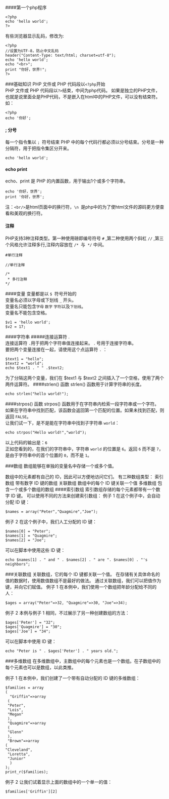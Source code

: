 ####第一个php程序

    <?php
    echo 'hello world';
    ?>

有些浏览器显示乱码，修改为:

    <?php
    //设置为UTF-8，防止中文乱码
    header("Content-Type: text/html; charset=utf-8");
    echo 'hello world';
    echo "<br>";
    print "你好，世界!";
    ?>

###基础知识
PHP 文件或 PHP 代码段以`<?php`开始        
PHP 文件或 PHP 代码段以`?>`结束，中间为php代码。 如果是独立的PHP文件，也就是说里面全是PHP代码，不是嵌入在html中的PHP文件，可以没有结束符。如：     

    <?php
    echo '你好';

####  ;  分号
每一个指令集以 `; `符号结束 PHP 中的每个代码行都必须以分号结束。分号是一种分隔符，用于把指令集区分开来。 

    echo 'hello world';

####  echo  print
echo、print 是 PHP 的内置函数，用于输出1个或多个字符串。  

    echo '你好，世界';
    print '你好，世界';

注：`<br/>`是html页面中的换行符，`\n `是php中的为了使html文件的源码更方便查看和美观的换行符。
#### 注释    
PHP支持3种注释类型。第一种使用磅即编号符号 `#`  ,第二种使用两个斜杠 `//`  ,第三个风格允许注释多行,注释内容放在 `/* `与` */` 中间。

    #单行注释
    
    //单行注释
    
    /*
     * 多行注释
    */

####变量
变量都是以 `$ `符号开始的    
变量名必须以字母或下划线 `_` 开头。         
变量名只能包含`字母` `数字` `字符`以及`下划线`。          
变量名不能包含空格。          

    $v1 = 'hello world';
    $v2 = 17;

####字符串
#####连接运算符  .  
连接运算符 `.`用于把两个字符串值连接起来。 . 号用于连接字符串。           
要把两个变量连接在一起，请使用这个点运算符 `.` ：

    $text1 = "hello";
    $text2 = "world";
    echo $text1 . " " .$text2;

为了分隔这两个变量，我们在 $text1 与 $text2 之间插入了一个空格，使用了两个两件运算符。
####strlen() 函数
strlen() 函数用于计算字符串的长度。

    echo strlen("hello world!");

####strpos() 函数
strpos() 函数用于在字符串内检索一段字符串或一个字符。          
如果在字符串中找到匹配，该函数会返回第一个匹配的位置。如果未找到匹配，则返回 `FALSE`。          
让我们试一下，是不是能在字符串中找到子字符串 `world`：

	echo strpos("Hello world!","world");

以上代码的输出是：`6`       
正如您看到的，在我们的字符串中，字符串 `world` 的位置是 `6`。返回 `6` 而不是 `7`，是由于字符串中的首个位置的 `0`，而不是 `1`。

###数组
数组能够在单独的变量名中存储一个或多个值。

数组中的元素都有自己的 ID，因此可以方便地访问它们。
有三种数组类型：
索引数组
带有数字 ID 键的数组
关联数组
数组中的每个 ID 键关联一个值
多维数组
包含一个或多个数组的数组
####索引数组
索引数组存储的每个元素都带有一个数字 ID 键。
可以使用不同的方法来创建索引数组：
例子 1
在这个例子中，会自动分配 ID 键：

	$names = array("Peter","Quagmire","Joe");

例子 2
在这个例子中，我们人工分配的 ID 键：

	$names[0] = "Peter";
	$names[1] = "Quagmire";
	$names[2] = "Joe";

可以在脚本中使用这些 ID 键：

	echo $names[1] . " and " . $names[2] . " are ". $names[0] . "'s neighbors";

###关联数组
关联数组，它的每个 ID 键都关联一个值。
在存储有关具体命名的值的数据时，使用数值数组不是最好的做法。
通过关联数组，我们可以把值作为键，并向它们赋值。
例子 1
在本例中，我们使用一个数组把年龄分配给不同的人：

	$ages = array("Peter"=>32, "Quagmire"=>30, "Joe"=>34);

例子 2
本例与例子 1 相同，不过展示了另一种创建数组的方法：

	$ages['Peter'] = "32";
	$ages['Quagmire'] = "30";
	$ages['Joe'] = "34";

可以在脚本中使用 ID 键：

	echo "Peter is " . $ages['Peter'] . " years old.";

###多维数组
在多维数组中，主数组中的每个元素也是一个数组。在子数组中的每个元素也可以是数组，以此类推。

例子 1
在本例中，我们创建了一个带有自动分配的 ID 键的多维数组：

	$families = array
	(
	  "Griffin"=>array
 	 (
 	 "Peter",
 	 "Lois",
 	 "Megan"
 	 ),
 	 "Quagmire"=>array
 	 (
 	 "Glenn"
 	 ),
 	 "Brown"=>array
  	(
  	"Cleveland",
 	 "Loretta",
 	 "Junior"
	  )
	);
	print_r($families);

例子 2
让我们试着显示上面的数组中的一个单一的值：

	$families['Griffin'][2]


